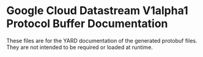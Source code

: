# Google Cloud Datastream V1alpha1 Protocol Buffer Documentation

These files are for the YARD documentation of the generated protobuf files.
They are not intended to be required or loaded at runtime.
